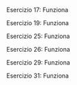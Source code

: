 Esercizio 17: Funziona

Esercizio 19: Funziona

Esercizio 25: Funziona

Esercizio 26: Funziona

Esercizio 29: Funziona

Esercizio 31: Funziona